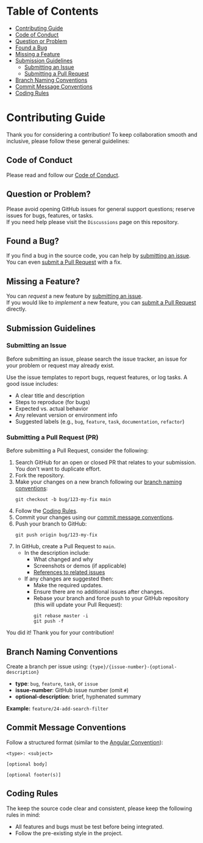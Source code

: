 # Table of Contents
- [Contributing Guide](#contributing-guide)
- [Code of Conduct](#code-of-conduct)
- [Question or Problem](#question-or-problem)
- [Found a Bug](#found-a-bug)
- [Missing a Feature](#missing-a-feature)
- [Submission Guidelines](#submission-guidelines)
	- [Submitting an Issue](#submitting-an-issue)
	- [Submitting a Pull Request](#submitting-a-pull-request-pr)
- [Branch Naming Conventions](#branch-naming-conventions)
- [Commit Message Conventions](#commit-message-conventions)
- [Coding Rules](#coding-rules)


# Contributing Guide

Thank you for considering a contribution! To keep collaboration smooth and inclusive, please follow these general guidelines:

## Code of Conduct

Please read and follow our [Code of Conduct](CODE_OF_CONDUCT.md).

## Question or Problem?

Please avoid opening GitHub issues for general support questions; reserve issues for bugs, features, or tasks.\
If you need help please visit the `Discussions` page on this repository.

## Found a Bug?

If you find a bug in the source code, you can help by [submitting an issue]().\
You can even [submit a Pull Request]() with a fix.

## Missing a Feature?

You can *request* a new feature by [submitting an issue](#submitting-an-issue).\
If you would like to *implement* a new feature, you can [submit a Pull Request]() directly.

## Submission Guidelines

### Submitting an Issue

Before submitting an issue, please search the issue tracker, an issue for your problem or request may already exist.

Use the issue templates to report bugs, request features, or log tasks. A good issue includes:

- A clear title and description
- Steps to reproduce (for bugs)
- Expected vs. actual behavior
- Any relevant version or environment info
- Suggested labels (e.g., `bug`, `feature`, `task`, `documentation`, `refactor`)

### Submitting a Pull Request (PR)

Before submitting a Pull Request, consider the following:

1. Search GitHub for an open or closed PR that relates to your submission. You don't want to duplicate effort.
1. Fork the repository.
1. Make your changes on a new branch following our [branch naming conventions](#branch-naming-conventions):
	```
	git checkout -b bug/123-my-fix main
	```
1. Follow the [Coding Rules]().
1. Commit your changes using our [commit message conventions](#commit-message-conventions).
1. Push your branch to GitHub:
	```
	git push origin bug/123-my-fix
	```
1. In GitHub, create a Pull Request to `main`.
	- In the description include:
		- What changed and why
		- Screenshots or demos (if applicable)
		- [References to related issues](https://docs.github.com/en/get-started/writing-on-github/getting-started-with-writing-and-formatting-on-github/basic-writing-and-formatting-syntax#referencing-issues-and-pull-requests)
	- If any changes are suggested then:
		- Make the required updates.
		- Ensure there are no additional issues after changes.
		- Rebase your branch and force push to your GitHub repository (this will update your Pull Request):
			```
			git rebase master -i
			git push -f
			```

You did it! Thank you for your contribution!

## Branch Naming Conventions

Create a branch per issue using: `{type}/{issue-number}-{optional-description}`

- **type**: `bug`, `feature`, `task`, or `issue`
- **issue-number**: GitHub issue number (omit `#`)
- **optional-description**: brief, hyphenated summary

**Example:** `feature/24-add-search-filter`

## Commit Message Conventions

Follow a structured format (similar to the [Angular Convention](https://github.com/angular/angular/blob/22b96b9/CONTRIBUTING.md#-commit-message-guidelines)):

```
<type>: <subject>

[optional body]

[optional footer(s)]
```

## Coding Rules

The keep the source code clear and consistent, please keep the following rules in mind:

- All features and bugs must be test before being integrated.
- Follow the pre-existing style in the project.